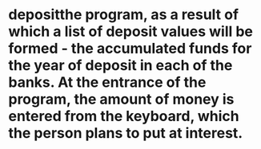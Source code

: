 # depositthe program, as a result of which a list of deposit values will be formed - the accumulated funds for the year of deposit in each of the banks. At the entrance of the program, the amount of money is entered from the keyboard, which the person plans to put at interest.
